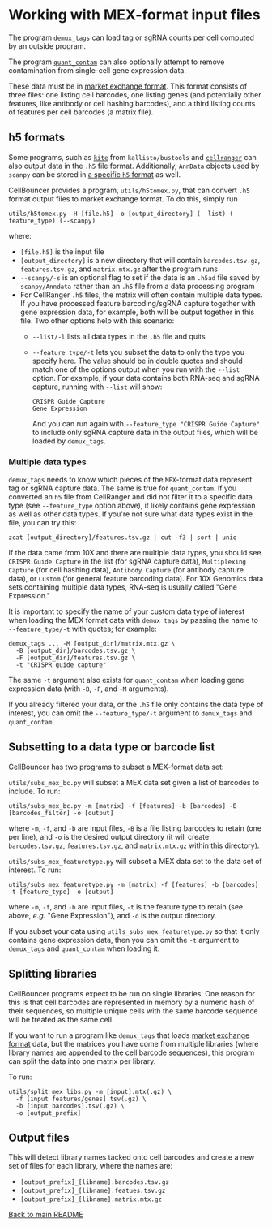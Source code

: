 # Working with MEX-format input files

The program [`demux_tags`](demux_tags.md) can load tag or sgRNA counts per cell computed by an outside program. 

The program [`quant_contam`](quant_contam.md) can also optionally attempt to remove contamination from single-cell gene expression data.

These data must be in [market exchange format](https://kb.10xgenomics.com/hc/en-us/articles/115000794686-How-is-the-MEX-format-used-for-the-gene-barcode-matrices). This format consists of three files: one listing cell barcodes, one listing genes (and potentially other features, like antibody or cell hashing barcodes), and a third listing counts of features per cell barcodes (a matrix file). 

## h5 formats
Some programs, such as [`kite`](https://github.com/pachterlab/kite) from `kallisto/bustools` and [`cellranger`](https://www.10xgenomics.com/support/software/cell-ranger/latest/analysis/running-pipelines/cr-feature-bc-analysis) can also output data in the `.h5` file format. Additionally, `AnnData` objects used by `scanpy` can be stored in [a specific `h5` format](https://anndata.readthedocs.io/en/latest/generated/anndata.AnnData.write_h5ad.html) as well.

CellBouncer provides a program, `utils/h5tomex.py`, that can convert `.h5` format output files to market exchange format. To do this, simply run

```
utils/h5tomex.py -H [file.h5] -o [output_directory] (--list) (--feature_type) (--scanpy)
```

where:
* `[file.h5]` is the input file
* `[output_directory]` is a new directory that will contain `barcodes.tsv.gz`, `features.tsv.gz`, and `matrix.mtx.gz` after the program runs
* `--scanpy/-s` is an optional flag to set if the data is an `.h5ad` file saved by `scanpy/Anndata` rather than an `.h5` file from a data processing program
* For CellRanger `.h5` files, the matrix will often contain multiple data types. If you have processed feature barcoding/sgRNA capture together with gene expression data, for example, both will be output together in this file. Two other options help with this scenario:
  * `--list/-l` lists all data types in the `.h5` file and quits
  * `--feature_type/-t` lets you subset the data to only the type you specify here. The value should be in double quotes and should match one of the options output when you run with the `--list` option. For example, if your data contains both RNA-seq and sgRNA capture, running with `--list` will show:

    ```
    CRISPR Guide Capture
    Gene Expression
    ```
    And you can run again with `--feature_type "CRISPR Guide Capture"` to include only sgRNA capture data in the output files, which will be loaded by `demux_tags`.

### Multiple data types
`demux_tags` needs to know which pieces of the `MEX`-format data represent tag or sgRNA capture data. The same is true for `quant_contam`. If you converted an `h5` file from CellRanger and did not filter it to a specific data type (see `--feature_type` option above), it likely contains gene expression as well as other data types. If you're not sure what data types exist in the file, you can try this:

```
zcat [output_directory]/features.tsv.gz | cut -f3 | sort | uniq
```

If the data came from 10X and there are multiple data types, you should see `CRISPR Guide Capture` in the list (for sgRNA capture data), `Multiplexing Capture` (for cell hashing data), `Antibody Capture` (for antibody capture data), or `Custom` (for general feature barcoding data). For 10X Genomics data sets containing multiple data types, RNA-seq is usually called "Gene Expression."

It is important to specify the name of your custom data type of interest when loading the MEX format data with `demux_tags` by passing the name to `--feature_type/-t` with quotes; for example:

```
demux_tags ... -M [output_dir]/matrix.mtx.gz \
  -B [output_dir]/barcodes.tsv.gz \
  -F [output_dir]/features.tsv.gz \
  -t "CRISPR guide capture"
```
The same `-t` argument also exists for `quant_contam` when loading gene expression data (with `-B`, `-F`, and `-M` arguments).

If you already filtered your data, or the `.h5` file only contains the data type of interest, you can omit the `--feature_type/-t` argument to `demux_tags` and `quant_contam`.

## Subsetting to a data type or barcode list

CellBouncer has two programs to subset a MEX-format data set:

`utils/subs_mex_bc.py` will subset a MEX data set given a list of barcodes to include. To run:
```
utils/subs_mex_bc.py -m [matrix] -f [features] -b [barcodes] -B [barcodes_filter] -o [output]
```
where `-m`, `-f`, and `-b` are input files, `-B` is a file listing barcodes to retain (one per line), and `-o` is the desired output directory (it will create `barcodes.tsv.gz`, `features.tsv.gz`, and `matrix.mtx.gz` within this directory).

`utils/subs_mex_featuretype.py` will subset a MEX data set to the data set of interest. To run:
```
utils/subs_mex_featuretype.py -m [matrix] -f [features] -b [barcodes] -t [feature_type] -o [output]
```
where `-m`, `-f`, and `-b` are input files, `-t` is the feature type to retain (see above, *e.g.* "Gene Expression"), and `-o` is the output directory.

If you subset your data using `utils_subs_mex_featuretype.py` so that it only contains gene expression data, then you can omit the `-t` argument to `demux_tags` and `quant_contam` when loading it.

## Splitting libraries

CellBouncer programs expect to be run on single libraries. One reason for this is that cell barcodes are represented in memory by a numeric hash of their sequences, so multiple unique cells with the same barcode sequence will be treated as the same cell.

If you want to run a program like `demux_tags` that loads [market exchange format](https://kb.10xgenomics.com/hc/en-us/articles/115000794686-How-is-the-MEX-format-used-for-the-gene-barcode-matrices) data, but the matrices you have come from multiple libraries (where library names are appended to the cell barcode sequences), this program can split the data into one matrix per library.

To run:
```
utils/split_mex_libs.py -m [input].mtx(.gz) \
  -f [input features/genes].tsv(.gz) \
  -b [input barcodes].tsv(.gz) \
  -o [output_prefix]
```

## Output files

This will detect library names tacked onto cell barcodes and create a new set of files for each library, where the names are:
* `[output_prefix]_[libname].barcodes.tsv.gz`
* `[output_prefix]_[libname].featues.tsv.gz`
* `[output_prefix]_[libname].matrix.mtx.gz`

[Back to main README](../README.md)
